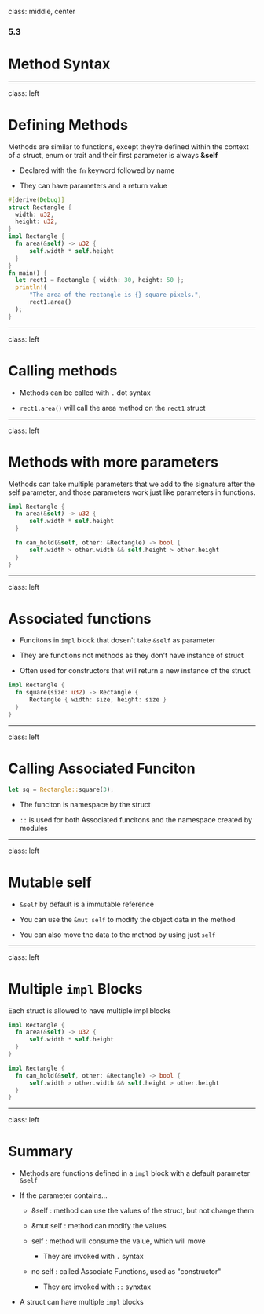 
class: middle, center

### 5.3

# Method Syntax

---
class: left

# Defining Methods

Methods are similar to functions, except they’re defined within the 
context of a struct, enum or trait and their first parameter is always **&self**

* Declared with the `fn` keyword followed by name

* They can have parameters and a return value

```rust
#[derive(Debug)]
struct Rectangle {
  width: u32,
  height: u32,
}
impl Rectangle {
  fn area(&self) -> u32 {
      self.width * self.height
  }
}
fn main() {
  let rect1 = Rectangle { width: 30, height: 50 };
  println!(
      "The area of the rectangle is {} square pixels.",
      rect1.area()
  );
}
```

---
class: left

# Calling methods

* Methods can be called with `.` dot syntax

* `rect1.area()` will call the area method on the `rect1` struct

---
class: left

# Methods with more parameters

Methods can take multiple parameters that we add to the signature after the 
self parameter, and those parameters work just like parameters in functions.

```rust
impl Rectangle {
  fn area(&self) -> u32 {
      self.width * self.height
  }

  fn can_hold(&self, other: &Rectangle) -> bool {
      self.width > other.width && self.height > other.height
  }
}
```

---
class: left

# Associated functions

* Funcitons in `impl` block that dosen't take `&self` as parameter

* They are functions not methods as they don't have instance of struct

* Often used for constructors that will return a new instance of the struct

```rust
impl Rectangle {
  fn square(size: u32) -> Rectangle {
      Rectangle { width: size, height: size }
  }
}
```

---
class: left

# Calling Associated Funciton

```rust
let sq = Rectangle::square(3);
```

* The funciton is namespace by the struct

* `::` is used for both Associated funcitons and the namespace created by modules

---
class: left

# Mutable self

* `&self` by default is a immutable reference

* You can use the `&mut self` to modify the object data in the method

* You can also move the data to the method by using just `self`

---
class: left

# Multiple `impl` Blocks

Each struct is allowed to have multiple impl blocks

```rust
impl Rectangle {
  fn area(&self) -> u32 {
      self.width * self.height
  }
}

impl Rectangle {
  fn can_hold(&self, other: &Rectangle) -> bool {
      self.width > other.width && self.height > other.height
  }
}
```

---
class: left

# Summary


* Methods are functions defined in a `impl` block with a default parameter `&self`

* If the parameter contains...

  * &self : method can use the values of the struct, but not change them

  * &mut self : method can modify the values

  * self : method will consume the value, which will move

      * They are invoked with `.` syntax

  * no self : called Associate Functions, used as "constructor"

      * They are invoked with `::` synxtax

* A struct can have multiple `impl` blocks

